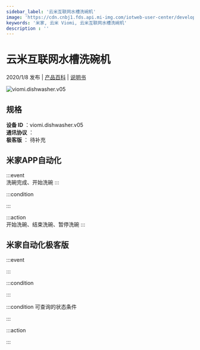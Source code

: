 ```yaml
---
sidebar_label: '云米互联网水槽洗碗机'
image: 'https://cdn.cnbj1.fds.api.mi-img.com/iotweb-user-center/developer_1678871035028XNtyZp2O.png?GalaxyAccessKeyId=AKVGLQWBOVIRQ3XLEW&Expires=9223372036854775807&Signature=krZ1pXGoy43w6x3d7RS8FfUkByA='
keywords: '米家, 云米 Viomi, 云米互联网水槽洗碗机'
description : ''
---
```

# 云米互联网水槽洗碗机

2020/1/8 发布 | [产品百科](https://home.mi.com/webapp/content/baike/product/index.html?model=viomi.dishwasher.v05/) | [说明书](https://home.mi.com/views/introduction.html?model=viomi.dishwasher.v05&region=cn)

![viomi.dishwasher.v05](https://cdn.cnbj1.fds.api.mi-img.com/iotweb-user-center/developer_1678871035028XNtyZp2O.png?GalaxyAccessKeyId=AKVGLQWBOVIRQ3XLEW&Expires=9223372036854775807&Signature=krZ1pXGoy43w6x3d7RS8FfUkByA=)

## 规格  
> 
**设备 ID** ：viomi.dishwasher.v05  
**通讯协议** ：  
**极客版**  ： 待补充 


## 米家APP自动化  

:::event  
洗碗完成、开始洗碗
:::

:::condition  

:::

:::action   
开始洗碗、结束洗碗、暂停洗碗
:::

## 米家自动化极客版  

:::event  

:::

:::condition  

:::

:::condition 可查询的状态条件  

:::

:::action  

:::

        
